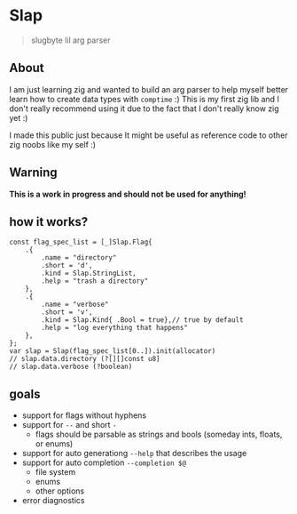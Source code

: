 # Slap
> slugbyte lil arg parser

## About
I am just learning zig and wanted to build an arg parser to help myself better learn 
how to create data types with `comptime` :) This is my first zig lib and I don't
really recommend using it due to the fact that I don't really know zig yet :)

I made this public just because It might be useful as reference code to other
zig noobs like my self :)

## Warning
**This is a work in progress and should not be used for anything!**

## how it works?
```zig
const flag_spec_list = [_]Slap.Flag{
    .{
        .name = "directory"
        .short = 'd',
        .kind = Slap.StringList,
        .help = "trash a directory"
    },
    .{
        .name = "verbose"
        .short = 'v',
        .kind = Slap.Kind{ .Bool = true},// true by default
        .help = "log everything that happens"
    },
};
var slap = Slap(flag_spec_list[0..]).init(allocator)
// slap.data.directory (?[][]const u8]
// slap.data.verbose (?boolean)
```

## goals
* support for flags without hyphens
* support for `--` and short `-` 
    * flags should be parsable as strings and bools (someday ints, floats, or enums)
* support for auto generationg `--help` that describes the usage
* support for auto completion `--completion $@`
    * file system
    * enums
    * other options
* error diagnostics
